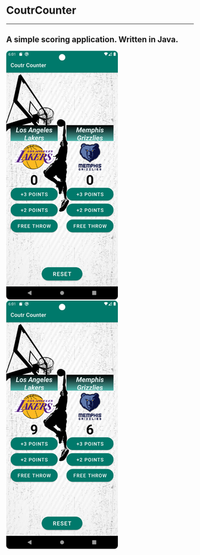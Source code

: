 # CoutrCounter


-----------
A simple scoring application. Written in Java.
-----------


<img src="https://github.com/JuliaMX05/CoutrCounter/blob/master/Screenshot/countCounter.png" width="300">  <img src="https://github.com/JuliaMX05/CoutrCounter/blob/master/Screenshot/countCounter1.png" width="300">
